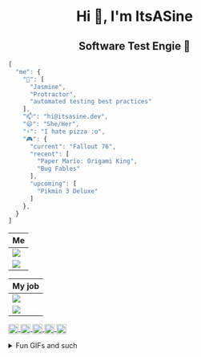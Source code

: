 <h1 align="center">Hi 👋, I'm ItsASine</h1>
<h2 align="center">Software Test Engie 📐</h2>

```js
[
  "me": {
    "💬": [
      "Jasmine",
      "Protractor",
      "automated testing best practices"
    ],
    "📫": "hi@itsasine.dev",
    "😄": "She/Her",
    "⚡": "I hate pizza :o",
    "🎮": {
      "current": "Fallout 76",
      "recent": [
        "Paper Mario: Origami King",
        "Bug Fables"
      ],
      "upcoming": [
        "Pikmin 3 Deluxe"
      ]
    },
  }
]
```

| Me |
| ------------- |
| ![](https://media.giphy.com/media/uUz1iGsj6t0ErjdjT1/giphy-downsized.gif)  |
| ![](https://media.giphy.com/media/9Dv115OjdmkRxdV54V/giphy-downsized.gif) |

| My job |
| ------------- |
| ![](https://media.giphy.com/media/3o7WTL4qQCbbLLV2Pm/giphy-downsized.gif)  |
| ![](https://media.giphy.com/media/l2R06WPHU4ae0H4LC/giphy-downsized.gif) |

<p>
  <a href="https://codepen.io/itsasine" target="blank">
    <img align="center" src="https://cdn.jsdelivr.net/npm/simple-icons@3.0.1/icons/codepen.svg" alt="itsasine" height="20" width="20" />
  </a>
  <a href="https://dev.to/itsasine" target="blank">
    <img align="center" src="https://cdn.jsdelivr.net/npm/simple-icons@3.0.1/icons/dev-dot-to.svg" alt="itsasine" height="20" width="20" />
  </a>
  <a href="https://stackoverflow.com/itsasine" target="blank">
    <img align="center" src="https://cdn.jsdelivr.net/npm/simple-icons@3.0.1/icons/stackoverflow.svg" alt="itsasine" height="20" width="20" />
  </a>
  <a href="https://codesandbox.com/itsasine" target="blank">
    <img align="center" src="https://cdn.jsdelivr.net/npm/simple-icons@3.0.1/icons/codesandbox.svg" alt="itsasine" height="20" width="20" />
  </a>
  <a href="https://kaggle.com/itsasine" target="blank">
    <img align="center" src="https://cdn.jsdelivr.net/npm/simple-icons@3.0.1/icons/kaggle.svg" alt="itsasine" height="20" width="20" />
  </a>
</p>


<details>
  <summary>Fun GIFs and such</summary>

## Bug report

  ![](https://media.giphy.com/media/QJsPYF5SfCJKn2wRdX/giphy.gif)

## Sprint metrics

  ![](https://media.giphy.com/media/h5okuiwkTSBRPaQkzB/giphy.gif)

## End of the day

  ![](https://media.giphy.com/media/fH6uBGKBKUyRYtk3f0/giphy.gif)

  ![](https://media.giphy.com/media/WxWmUBhk2dIti4vmvp/giphy.gif)
  
[![ItsASine's github stats](https://github-readme-stats.vercel.app/api?username=itsasine&show_icons=true)](https://github.com/anuraghazra/github-readme-stats)

![Visitor Count](https://komarev.com/ghpvc/?username=itsasine)    

</details>
